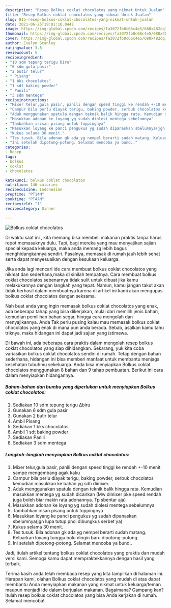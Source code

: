 ```yaml
---
description: "Resep Bolkus coklat chocolatos yang nikmat Untuk Jualan"
title: "Resep Bolkus coklat chocolatos yang nikmat Untuk Jualan"
slug: 815-resep-bolkus-coklat-chocolatos-yang-nikmat-untuk-jualan
date: 2021-06-25T19:01:10.044Z
image: https://img-global.cpcdn.com/recipes/fa3072fb0c66c4e5/680x482cq70/bolkus-coklat-chocolatos-foto-resep-utama.jpg
thumbnail: https://img-global.cpcdn.com/recipes/fa3072fb0c66c4e5/680x482cq70/bolkus-coklat-chocolatos-foto-resep-utama.jpg
cover: https://img-global.cpcdn.com/recipes/fa3072fb0c66c4e5/680x482cq70/bolkus-coklat-chocolatos-foto-resep-utama.jpg
author: Evelyn Stanley
ratingvalue: 3.8
reviewcount: 5
recipeingredient:
- "10 sdm tepung terigu biru"
- "6 sdm gula pasir"
- "2 butir telur"
- " Pisang"
- "1 bks chocolatos"
- "1 sdt baking powder"
- " Panili"
- "3 sdm mentega"
recipeinstructions:
- "Mixer telur,gula pasir, panili dengan speed tinggi ke rendah +-10 menit sampe mengembang agak kaku"
- "Campur bila perlu diayak terigu, baking powder, serbuk chocolatos kemudian masukkan ke bahan yg sdh dimixer."
- "Aduk menggunakan spatula dengan teknik balik hingga rata. Kemudian masukkan mentega yg sudah dicairkan (Mw dimixer pke speed rendah juga boleh biar makin rata adonannya. Tp sbentar aja)"
- "Masukkan adonan ke loyang yg sudah diolesi mentega sebelumnya"
- "Tambahkan irisan pisang untuk toppingnya"
- "Masukkan loyang ke panci pengukus yg sudah dipanaskan sbelumnya(jgn lupa tutup pnci dibungkus serbet ya)"
- "Kukus selama 30 menit."
- "Tes tusuk. Bila adonan gk ada yg nempel berarti sudah matang. Keluarkan loyang tunggu bolu dingin baru dipotong-potong"
- "Ini setelah dipotong-potong. Selamat mencoba ya bund.."
categories:
- Resep
tags:
- bolkus
- coklat
- chocolatos

katakunci: bolkus coklat chocolatos 
nutrition: 146 calories
recipecuisine: Indonesian
preptime: "PT14M"
cooktime: "PT47M"
recipeyield: "1"
recipecategory: Dinner

---
```



![Bolkus coklat chocolatos](https://img-global.cpcdn.com/recipes/fa3072fb0c66c4e5/680x482cq70/bolkus-coklat-chocolatos-foto-resep-utama.jpg)

Di waktu  saat ini , kita memang bisa membeli makanan praktis tanpa harus repot memasaknya dulu. Tapi, bagi mereka yang mau menyajikan sajian special kepada keluarga, maka anda memang lebih bagus menghidangkannya sendiri. Pasalnya, memasak di rumah jauh lebih sehat serta dapat menyesuaikan dengan kesukaan keluarga.

Jika anda lagi mencari ide cara membuat bolkus coklat chocolatos yang nikmat dan sederhana,maka di sinilah tempatnya. Cara membuat bolkus coklat chocolatos  sebenarnya tidak sulit untuk dibuat jika kamu melakukannya dengan langkah yang tepat. Namun, kamu jangan takut akan tidak berhasil dalam membuatnya 
karena di artikel ini kami akan mengupas bolkus coklat chocolatos dengan seksama.  



Nah buat anda yang ingin memasak bolkus coklat chocolatos yang enak, ada beberapa tahap yang bisa dikerjakan, mulai dari memilih jenis bahan, kemudian pemilihan bahan segar, hingga cara mengolah dan menyajikannya. Anda Tak perlu pusing kalau mau memasak bolkus coklat chocolatos yang enak di mana pun anda berada. Sebab, asalkan kamu  tahu triknya, maka hidangan ini dapat jadi sajian yang istimewa.

Di bawah ini, ada beberapa cara praktis  dalam mengolah resep bolkus coklat chocolatos yang siap dihidangkan. Sekarang, yuk kita coba variasikan bolkus coklat chocolatos sendiri di rumah. Tetap dengan bahan sederhana, hidangan ini bisa memberi manfaat untuk membantu menjaga kesehatan tubuhmu sekeluarga. Anda bisa menyiapkan Bolkus coklat chocolatos menggunakan 8 bahan dan 9 tahap pembuatan. Berikut ini cara dalam menyiapkan hidangannya.

<!--inarticleads1-->

##### Bahan-bahan dan bumbu yang diperlukan untuk menyiapkan Bolkus coklat chocolatos:

1. Sediakan 10 sdm tepung terigu ∆biru
1. Gunakan 6 sdm gula pasir
1. Gunakan 2 butir telur
1. Ambil  Pisang
1. Sediakan 1 bks chocolatos
1. Ambil 1 sdt baking powder
1. Sediakan  Panili
1. Sediakan 3 sdm mentega




<!--inarticleads2-->

##### Langkah-langkah menyiapkan Bolkus coklat chocolatos:

1. Mixer telur,gula pasir, panili dengan speed tinggi ke rendah +-10 menit sampe mengembang agak kaku
1. Campur bila perlu diayak terigu, baking powder, serbuk chocolatos kemudian masukkan ke bahan yg sdh dimixer.
1. Aduk menggunakan spatula dengan teknik balik hingga rata. Kemudian masukkan mentega yg sudah dicairkan (Mw dimixer pke speed rendah juga boleh biar makin rata adonannya. Tp sbentar aja)
1. Masukkan adonan ke loyang yg sudah diolesi mentega sebelumnya
1. Tambahkan irisan pisang untuk toppingnya
1. Masukkan loyang ke panci pengukus yg sudah dipanaskan sbelumnya(jgn lupa tutup pnci dibungkus serbet ya)
1. Kukus selama 30 menit.
1. Tes tusuk. Bila adonan gk ada yg nempel berarti sudah matang. Keluarkan loyang tunggu bolu dingin baru dipotong-potong
1. Ini setelah dipotong-potong. Selamat mencoba ya bund..




Jadi, itulah artikel tentang  bolkus coklat chocolatos  yang praktis dan mudah versi kami. Semoga kamu dapat mempraktekkannya dengan hasil yang terbaik. 

Terima kasih anda telah membaca resep yang kita tampilkan di halaman ini. Harapan kami, olahan  Bolkus coklat chocolatos yang mudah di atas dapat membantu Anda menyiapkan makanan yang nikmat untuk keluarga/teman maupun menjadi ide dalam berjualan makanan. Bagaimana? Gampang kan? Itulah resep bolkus coklat chocolatos yang bisa Anda kerjakan di rumah. Selamat mencoba!

